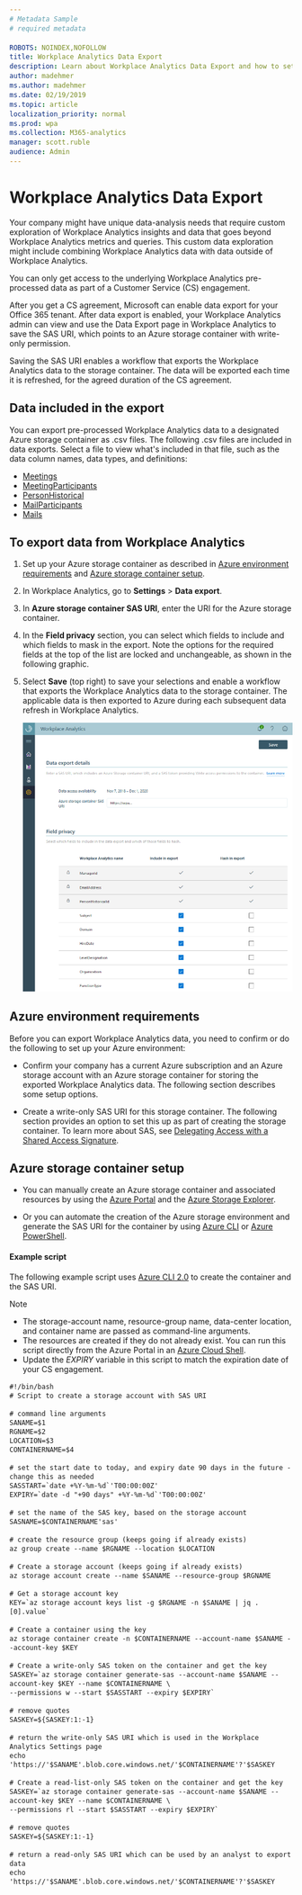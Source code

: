 ```yaml
---
# Metadata Sample
# required metadata

ROBOTS: NOINDEX,NOFOLLOW
title: Workplace Analytics Data Export
description: Learn about Workplace Analytics Data Export and how to set up and use it
author: madehmer
ms.author: madehmer
ms.date: 02/19/2019
ms.topic: article
localization_priority: normal
ms.prod: wpa
ms.collection: M365-analytics
manager: scott.ruble
audience: Admin
---
```


# Workplace Analytics Data Export

Your company might have unique data-analysis needs that require custom exploration of Workplace Analytics insights and data that goes beyond Workplace Analytics metrics and queries. This custom data exploration might include combining Workplace Analytics data with data outside of Workplace Analytics.

You can only get access to the underlying Workplace Analytics pre-processed data as part of a Customer Service (CS) engagement.

After you get a CS agreement, Microsoft can enable data export for your Office 365 tenant. After data export is enabled, your Workplace Analytics admin can view and use the Data Export page in Workplace Analytics to save the SAS URI, which points to an Azure storage container with write-only permission.

Saving the SAS URI enables a workflow that exports the Workplace Analytics data to the storage container. The data will be exported each time it is refreshed, for the agreed duration of the CS agreement.

## Data included in the export

You can export pre-processed Workplace Analytics data to a designated Azure storage container as .csv files. The following .csv files are included in data exports. Select a file to view what's included in that file, such as the data column names, data types, and definitions:

* [Meetings](./Meetings.md)
* [MeetingParticipants](./MeetingParticipants.md)
* [PersonHistorical](./PersonHistorical.md)
* [MailParticipants](./MailParticipants.md)
* [Mails](./Mails.md)

## To export data from Workplace Analytics

1. Set up your Azure storage container as described in [Azure environment requirements](#azure-environment-requirements) and [Azure storage container setup](#azure-storage-container-setup).
2. In Workplace Analytics, go to **Settings** > **Data export**.
3. In **Azure storage container SAS URI**, enter the URI for the Azure storage container. 
4. In the **Field privacy** section, you can select which fields to include and which fields to mask in the export. Note the options for the required fields at the top of the list are locked and unchangeable, as shown in the following graphic.
5. Select **Save** (top right) to save your selections and enable a workflow that exports the Workplace Analytics data to the storage container. The applicable data is then exported to Azure during each subsequent data refresh in Workplace Analytics.

   ![Workplace Analytics data export settings page](./images/data-export.png)

## Azure environment requirements

Before you can export Workplace Analytics data, you need to confirm or do the following to set up your Azure environment:

* Confirm your company has a current Azure subscription and an Azure storage account with an Azure storage container for storing the exported Workplace Analytics data. The following section describes some setup options.

* Create a write-only SAS URI for this storage container. The following section provides an option to set this up as part of creating the storage container. To learn more about SAS, see [Delegating Access with a Shared Access Signature](https://docs.microsoft.com/rest/api/storageservices/delegating-access-with-a-shared-access-signature).

## Azure storage container setup

* You can manually create an Azure storage container and associated resources by using the [Azure Portal](https://portal.azure.com) and the [Azure Storage Explorer](https://azure.microsoft.com/features/storage-explorer/).

* Or you can automate the creation of the Azure storage environment and generate the SAS URI for the container by using [Azure CLI](https://docs.microsoft.com/cli/azure/get-started-with-azure-cli?view=azure-cli-latest) or [Azure PowerShell](https://docs.microsoft.com/azure/storage/common/storage-powershell-guide-full).

#### Example script
The following example script uses [Azure CLI 2.0](https://docs.microsoft.com/cli/azure/get-started-with-azure-cli?view=azure-cli-latest) to create the container and the SAS URI.

> [!Note]
> * The storage-account name, resource-group name, data-center location, and container name are passed as command-line arguments.
> * The resources are created if they do not already exist. You can run this script directly from the Azure Portal in an [Azure Cloud Shell](https://azure.microsoft.com/features/cloud-shell/).
> * Update the _EXPIRY_ variable in this script to match the expiration date of your CS engagement.

```
#!/bin/bash
# Script to create a storage account with SAS URI

# command line arguments 
SANAME=$1
RGNAME=$2
LOCATION=$3
CONTAINERNAME=$4

# set the start date to today, and expiry date 90 days in the future - change this as needed
SASSTART=`date +%Y-%m-%d`'T00:00:00Z'
EXPIRY=`date -d "+90 days" +%Y-%m-%d`'T00:00:00Z'

# set the name of the SAS key, based on the storage account
SASNAME=$CONTAINERNAME'sas'

# create the resource group (keeps going if already exists)
az group create --name $RGNAME --location $LOCATION

# Create a storage account (keeps going if already exists)
az storage account create --name $SANAME --resource-group $RGNAME

# Get a storage account key
KEY=`az storage account keys list -g $RGNAME -n $SANAME | jq .[0].value`

# Create a container using the key
az storage container create -n $CONTAINERNAME --account-name $SANAME --account-key $KEY

# Create a write-only SAS token on the container and get the key
SASKEY=`az storage container generate-sas --account-name $SANAME --account-key $KEY --name $CONTAINERNAME \
--permissions w --start $SASSTART --expiry $EXPIRY`

# remove quotes
SASKEY=${SASKEY:1:-1}

# return the write-only SAS URI which is used in the Workplace Analytics Settings page
echo 'https://'$SANAME'.blob.core.windows.net/'$CONTAINERNAME'?'$SASKEY

# Create a read-list-only SAS token on the container and get the key
SASKEY=`az storage container generate-sas --account-name $SANAME --account-key $KEY --name $CONTAINERNAME \
--permissions rl --start $SASSTART --expiry $EXPIRY`

# remove quotes
SASKEY=${SASKEY:1:-1}

# return a read-only SAS URI which can be used by an analyst to export data
echo 'https://'$SANAME'.blob.core.windows.net/'$CONTAINERNAME'?'$SASKEY
```
